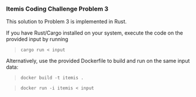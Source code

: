 ### Itemis Coding Challenge Problem 3

This solution to Problem 3 is implemented in Rust.

If you have Rust/Cargo installed on your system, execute the code on the
provided input by running

> `cargo run < input`

Alternatively, use the provided Dockerfile to build and run on the same input
data:

> `docker build -t itemis .`

> `docker run -i itemis < input`
